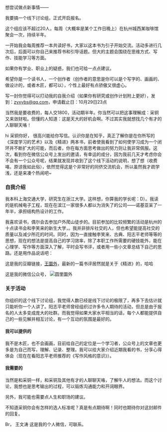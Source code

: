 想尝试做点新事情——

我要搞一个线下讨论组，正式开启报名。

这个组应该不超过20人，每周（大概率是某个工作日晚上）在杭州城西某咖啡馆聚会一次，持续半年。

一开始我会每周推荐一本共读好书，大家以这本书为引子开始交流。活动多进行几次后，后面可以你自己来推荐书和引导话题。但大的主题会围绕在思维方式、写作、技能学习等方面。

如果你有学业、职业上的疑惑，我们也可给一点点建议。

希望你是一个读书人，一个创作者（创作者的意思是你可以是个写字的、画画的、做设计的，或者木匠，都可以），个性上最好有点骄傲又很虚心。

写一封你觉得可以打动我的自我介绍（如果你有研究或创作计划附上更好），发到：zyxybs@qq.com，申请截止日：10月29日23点

当然我是要收费的，每人交1800，活动期半年。你当然可以把这事理解成：采铜又来敛财啦。但懂的人知道：这是天大的好机会啊。不过其实我就想找几个有才的人聊聊天咯！

hi 采铜你好，
很高兴能给你写信。认识你是在知乎，真正了解你是在你所写的《深度学习的艺术》以及《精进》两本书，前者使我看到了如何使学习成为一个闭环并不断扩大的可能，而后者，你在每方面思考做出的努力则让我非常佩服。这次，看到你在微信公众号上发出的邀请，有幸运的成分，因为我前几天才考虑你会不会有一个公众号呢，结果就发现并收到了这个线下活动的说明，想了想（收费咯，原谅我如此俗），依然觉得这是个非常好的同侪交流机会，所以虽然我才疏学浅，还是来凑个热闹吧~

### 自我介绍
我本科上海交通大学，研究生在浙江大学。这样想，你算我的学长呢：D）。我读的是机械电子工程，现在在滨江一家很多人都以为消失了的公司——诺基亚呆了一年半，承担结构热设计的工作。

我喜欢读书，偶尔会去参加户外爬山徒步的。目前参加的比较频繁的活动是杭州的十点读书会和李笑来的新生大学，。我并非排斥社交的人，但也希望能提高社交的质量以及减少所花的时间。同时，因为一直接触李笑来、古典、阳志平老师等等的思想，现在的想法是提高自己的学习效率，除了本职工作所需要的硬技能外，能在心理学、写作等方面深入了解，平时会写书评，或者用一些小文章总结下自己的思路。还是用作品说话吧：

这是我的豆瓣链接，[王圜外](https://www.douban.com/people/sandworm/)，最新的一篇书评居然就是关于《精进》的，哈哈

这是我的微信公众号，
![圆里圜外](http://ofjzymouj.bkt.clouddn.com/16-10-24/1552231.jpg)

### 关于活动
你组织的这个线下讨论组，我觉得人数已经是线下讨论的极限了，再多下去估计就只能听你一个人讲了。阳志平老师曾经组织过许多令人期待的活动，但总是由于报名的人太多变成庞大的社群。而我觉得如果大家水平相当的话，每个人都能提供自己的一些见解并相互讨论，有一个互动的氛围是最好的。

#### 我可以提供的
我不是木匠，也不会画画，目前给自己的定位是一个学习者，公众号上的文章也更多是为自己而写，理解、记录、整理。我可以给大家介绍近期我看的书，分享心得体会（现在在看阳志平老师推荐的《写作风格的意识》）。

#### 我需要的
当然是和采铜一样，和采铜及其他有才的人聊聊天咯，了解牛人的想法。而这个讨论，我想也是思考输出的过程，可以锻炼沟通能力和开阔眼界。

另外，我可能也需要点人生和职场的建议。



不知道采铜你会有怎样的选人标准呢？真是有点期待啊！同时也期待你对这封邮件的回复。

Br，
王文涛
这是我的个人微信，可联系。
